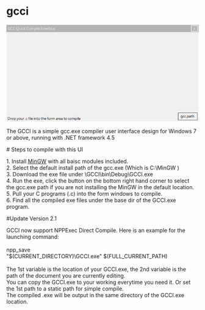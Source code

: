 # gcci
<img src="https://raw.githubusercontent.com/tobychui/gcci/master/interface.png"></img>
<p>
The GCCI is a simple gcc.exe compiler user interface design for Windows 7 or above,
running with .NET framework 4.5
</p>
# Steps to compile with this UI
<p>
1. Install <a href="http://www.mingw.org/">MinGW</a> with all baisc modules included.<br>
2. Select the default install path of the gcc.exe (Which is C:\MinGW )<br>
3. Download the exe file under \GCCI\bin\Debug\GCCI.exe<br>
4. Run the exe, click the button on the bottom right hand corner to select the gcc.exe path if you are not installing the MinGW in the default location.<br>
5. Pull your C programs (.c) into the form windows to compile.<br>
6. Find all the compiled exe files under the base dir of the GCCI.exe program.
</p>
#Update Version 2.1<br>
<p>
GCCI now support NPPExec Direct Compile. Here is an example for the launching command:<br>
<br>
npp_save<br>
"$(CURRENT_DIRECTORY)\GCCI.exe" $(FULL_CURRENT_PATH)<br>
<br>
The 1st variable is the location of your GCCI.exe, the 2nd variable is the path of the document you are currently editing.<br>
You can copy the GCCI.exe to your working everytime you need it. Or set the 1st path to a static path for simple compile.<br>
The compiled .exe will be output in the same directory of the GCCI.exe location.
</p>

